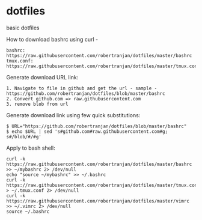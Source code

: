 # dotfiles
basic dotfiles

How to download bashrc using curl -

	bashrc:	 	https://raw.githubusercontent.com/robertranjan/dotfiles/master/bashrc
	tmux.conf:	https://raw.githubusercontent.com/robertranjan/dotfiles/master/tmux.conf

Generate download URL link:

	1. Navigate to file in github and get the url - sample - https://github.com/robertranjan/dotfiles/blob/master/bashrc
	2. Convert github.com => raw.githubusercontent.com
	3. remove blob from url

Generate download link using few quick substitutions:

    $ URL="https://github.com/robertranjan/dotfiles/blob/master/bashrc"
    $ echo $URL | sed 's#github.com#raw.githubusercontent.com#g; s#/blob/#/#g'

Apply to bash shell:

    curl -k https://raw.githubusercontent.com/robertranjan/dotfiles/master/bashrc >> ~/mybashrc 2> /dev/null
    echo "source ~/mybashrc" >> ~/.bashrc
    curl -k https://raw.githubusercontent.com/robertranjan/dotfiles/master/tmux.conf > ~/.tmux.conf 2> /dev/null
    curl -k https://raw.githubusercontent.com/robertranjan/dotfiles/master/vimrc >> ~/.vimrc 2> /dev/null
    source ~/.bashrc

